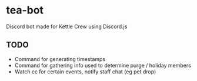 # tea-bot

Discord bot made for Kettle Crew using Discord.js

## TODO

- Command for generating timestamps
- Command for gathering info used to determine purge / holiday members
- Watch cc for certain events, notify staff chat (eg pet drop)
